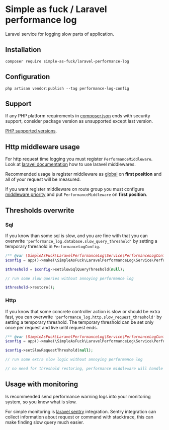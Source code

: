 # Simple as fuck / Laravel performance log

Laravel service for logging slow parts of application. 

## Installation

```console
composer require simple-as-fuck/laravel-performance-log
```

## Configuration

```console
php artisan vendor:publish --tag performance-log-config
```

## Support

If any PHP platform requirements in [composer.json](../composer.json) ends with security support,
consider package version as unsupported except last version.

[PHP supported versions](https://www.php.net/supported-versions.php).

## Http middleware usage

For http request time logging you must register `PerformanceMiddleware`.
Look at [laravel documentation](https://laravel.com/docs/middleware) how to use laravel middlewares.

Recommended usage is register middleware as [global](https://laravel.com/docs/middleware#global-middleware) on **first position** and all of your request will be measured. 

If you want register middleware on route group you must configure 
[middleware priority](https://laravel.com/docs/middleware#sorting-middleware)
and put `PerformanceMiddleware` on **first position**.

## Thresholds overwrite

### Sql

If you know than some sql is slow, and you are fine with that you can overwrite `'performance_log.database.slow_query_threshold'`
by setting a temporary threshold in `PerformanceLogConfig`.

```php
/** @var \SimpleAsFuck\LaravelPerformanceLog\Service\PerformanceLogConfig $config */
$config = app()->make(\SimpleAsFuck\LaravelPerformanceLog\Service\PerformanceLogConfig::class);

$threshold = $config->setSlowSqlQueryThreshold(null);

// run some slow queries without annoying performance log

$threshold->restore();
```

### Http

If you know that some concrete controller action is slow or should be extra fast,
you can overwrite `'performance_log.http.slow_request_threshold'` by setting a temporary threshold.
The temporary threshold can be set only once per request and live until request ends.

```php
/** @var \SimpleAsFuck\LaravelPerformanceLog\Service\PerformanceLogConfig $config */
$config = app()->make(\SimpleAsFuck\LaravelPerformanceLog\Service\PerformanceLogConfig::class);

$config->setSlowRequestThreshold(null);

// run some extra slow logic without annoying performance log

// no need for threshold restoring, performance middleware will handle it
```

## Usage with monitoring

Is recommended send performance warning logs into your monitoring system, so you know what is slow.

For simple monitoring is [laravel sentry](https://docs.sentry.io/platforms/php/guides/laravel/) integration.
Sentry integration can collect information about request or command with stacktrace,
this can make finding slow query much easier.
